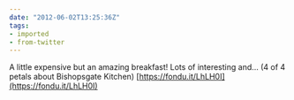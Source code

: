 ```yaml
---
date: "2012-06-02T13:25:36Z"
tags:
- imported
- from-twitter
---
```

A little expensive but an amazing breakfast\! Lots of interesting and… \(4 of 4 petals about Bishopsgate Kitchen\) [https://fondu.it/LhLH0I](https://fondu.it/LhLH0I)
